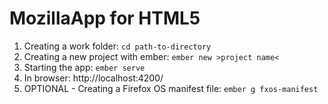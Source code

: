 # MozillaApp for HTML5

1. Creating a work folder:
```cd path-to-directory```
2. Creating a new project with ember:
```ember new >project name<```
3. Starting the app:
```ember serve```
4. In browser:
http://localhost:4200/
5. OPTIONAL - Creating a Firefox OS manifest file:
```ember g fxos-manifest```
